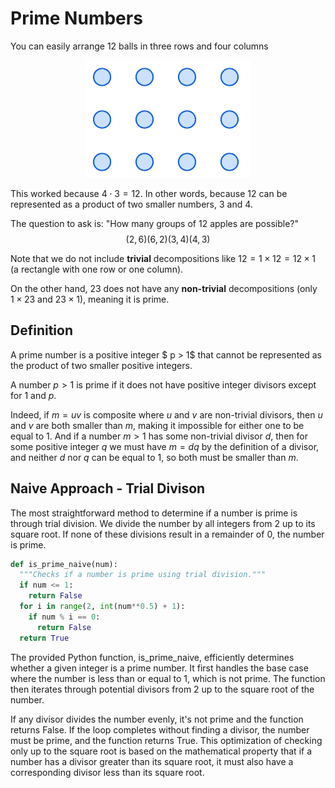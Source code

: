 # Prime Numbers

You can easily arrange $12$ balls in three rows and four columns

<div style="text-align: center;">
    <img src="../../../img/number-theory-cryptography/prime-numbers.png" alt="balls"/>
</div>

This worked because $4 \cdot 3 = 12$. In other words, because $12$ can be represented as a product of two smaller numbers, $3$ and $4$.

The question to ask is: "How many groups of $12$ apples are possible?" $$(2,6)(6,2)(3,4)(4,3)$$

Note that we do not include <b>trivial</b> decompositions like $12=1×12=12×1$ (a rectangle with one row or one column).

On the other hand, $23$ does not have any <b>non-trivial</b> decompositions (only $1 × 23$ and $23×1$), meaning it is prime.

## Definition

A prime number is a positive integer $ p > 1$ that cannot be represented as the product of two smaller positive integers.

A number $p>1$ is prime if it does not have positive integer divisors except for $1$ and $p$.

Indeed, if $m=uv$ is composite where $u$ and $v$ are non-trivial divisors, then $u$ and $v$ are both smaller than $m$, making it impossible for either one to be equal to $1$. And if a number $m>1$ has some non-trivial divisor $d$, then for some positive integer $q$ we must have $m=dq$ by the definition of a divisor, and neither $d$ nor $q$ can be equal to $1$, so both must be smaller than $m$.

## Naive Approach - Trial Divison

The most straightforward method to determine if a number is prime is through trial division. We divide the number by all integers from $2$ up to its square root. If none of these divisions result in a remainder of $0$, the number is prime.

```python
def is_prime_naive(num):
  """Checks if a number is prime using trial division."""
  if num <= 1:
    return False
  for i in range(2, int(num**0.5) + 1):
    if num % i == 0:
      return False
  return True
```

The provided Python function, is_prime_naive, efficiently determines whether a given integer is a prime number. It first handles the base case where the number is less than or equal to $1$, which is not prime. The function then iterates through potential divisors from $2$ up to the square root of the number.

If any divisor divides the number evenly, it's not prime and the function returns False. If the loop completes without finding a divisor, the number must be prime, and the function returns True. This optimization of checking only up to the square root is based on the mathematical property that if a number has a divisor greater than its square root, it must also have a corresponding divisor less than its square root.
